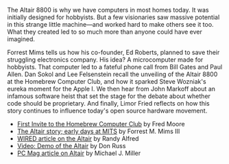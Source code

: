 The Altair 8800 is why we have computers in most homes today. It was initially designed for hobbyists. But a few visionaries saw massive potential in this strange little machine—and worked hard to make others see it too. What they created led to so much more than anyone could have ever imagined.

Forrest Mims tells us how his co-founder, Ed Roberts, planned to save their struggling electronics company. His idea? A microcomputer made for hobbyists. That computer led to a fateful phone call from Bill Gates and Paul Allen. Dan Sokol and Lee Felsenstein recall the unveiling of the Altair 8800 at the Homebrew Computer Club, and how it sparked Steve Wozniak's eureka moment for the Apple I. We then hear from John Markoff about an infamous software heist that set the stage for the debate about whether code should be proprietary. And finally, Limor Fried reflects on how this story continues to influence today's open source hardware movement.

- [First Invite to the Homebrew Computer Club](https://blog.adafruit.com/2015/01/12/homebrew-computer-club-invite-from-1975 "First Invite to the Homebrew Computer Club") by Fred Moore
- [The Altair story; early days at MITS](https://www.atarimagazines.com/creative/v10n11/17_The_Altair_story_early_d.php "The Altair story; early days at MITS") by Forrest M. Mims III
- [WIRED article on the Altair](https://www.wired.com/2011/12/1219altair-8800-computer-kit-goes-on-sale "WIRED article on the Altair") by Randy Alfred
- [Video: Demo of the Altair](https://www.youtube.com/watch?v=vAhp_LzvSWk "Video: Demo of the Altair") by Don Russ
- [PC Mag article on Altair](https://www.pcmag.com/news/the-altair-8800-the-machine-that-launched-the-pc-revolution "PC Mag article on Altair") by Michael J. Miller